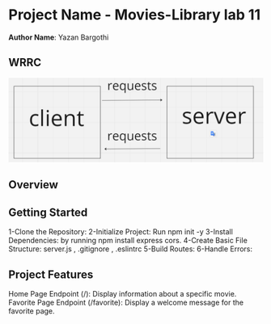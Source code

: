 # Project Name - Movies-Library lab 11

**Author Name**: Yazan Bargothi

## WRRC
![](./wrrc.png)

## Overview

## Getting Started
1-Clone the Repository:
2-Initialize Project: Run npm init -y
3-Install Dependencies: by running npm install express cors.
4-Create Basic File Structure: server.js , .gitignore , .eslintrc
5-Build Routes:
6-Handle Errors:

## Project Features
Home Page Endpoint (/): Display information about a specific movie.
    Favorite Page Endpoint (/favorite): Display a welcome message for the favorite page. 
